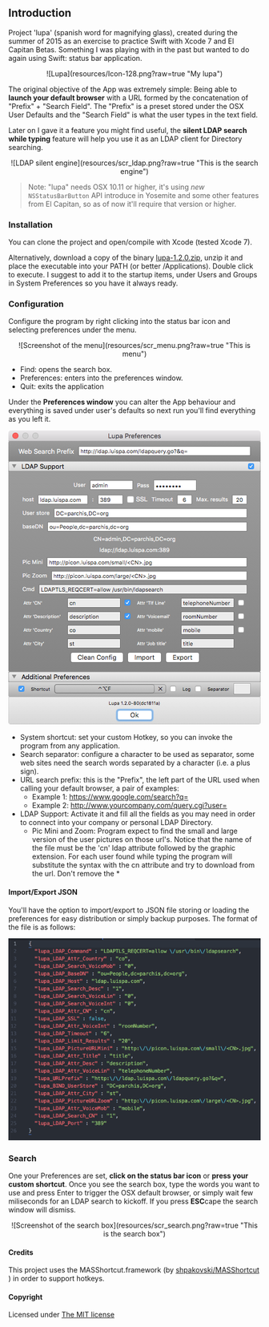 ## Introduction

Project 'lupa' (spanish word for magnifying glass), created during the summer of 2015 as an exercise to practice Swift with Xcode 7 and El Capitan Betas. Something I was playing with in the past but wanted to do again using Swift: status bar application.

<div align="center">
![Lupa](resources/Icon-128.png?raw=true "My lupa")

<div align="left">

The original objective of the App was extremely simple: Being able to **launch your default browser** with a URL formed by the concatenation of "Prefix" + "Search Field". The "Prefix" is a preset stored under the OSX User Defaults and the "Search Field" is what the user types in the text field.

Later on I gave it a feature you might find useful, the **silent LDAP search while typing** feature will help you use it as an LDAP client for Directory searching. 


<div align="center">
![LDAP silent engine](resources/scr_ldap.png?raw=true "This is the search engine")

<div align="left">


> Note: "lupa" needs OSX 10.11 or higher, it's using *new* `NSStatusBarButton` API introduce in Yosemite and some other features from El Capitan, so as of now it'll require that version or higher.



### Installation

You can clone the project and open/compile with Xcode (tested Xcode 7).

Alternatively, download a copy of the binary [lupa-1.2.0.zip](https://github.com/LuisPalacios/lupa/raw/master/download/lupa-1.2.0.zip), unzip it and place the executable into your PATH (or better /Applications). Double click to execute. I suggest to add it to the startup items, under Users and Groups in System Preferences so you have it always ready.



### Configuration 

Configure the program by right clicking into the status bar icon and selecting preferences under the menu.

<div align="center">
![Screenshot of the menu](resources/scr_menu.png?raw=true "This is menu")

<div align="left">

- Find: opens the search box.
- Preferences: enters into the preferences window.
- Quit: exits the application


Under the **Preferences window** you can alter the App behaviour and everything is saved under user's defaults so next run you'll find everything as you left it.


<div align="center">

![Screenshot of the preferences](resources/scr_preferences.png?raw=true "This is the preferences window")

<div align="left">

- System shortcut: set your custom Hotkey, so you can invoke the program from any application.
- Search separator: configure a character to be used as separator, some web sites need the search words separated by a character (i.e. a plus sign).
- URL search prefix: this is the "Prefix", the left part of the URL used when calling your default browser, a pair of examples:
   - Example 1: https://www.google.com/search?q=
   - Example 2: http://www.yourcompany.com/query.cgi?user=
- LDAP Support: Activate it and fill all the fields as you may need in order to connect into your company or personal LDAP Directory. 
   -  Pic Mini and Zoom: Program expect to find the small and large version of the user pictures on those url's. Notice that the name of the file must be the 'cn' ldap attribute followed by the graphic extension. For each user found while typing the program will substitute the **<CN>** syntax with the cn attribute and try to download from the url. Don't remove the **<CN>***

    

#### Import/Export JSON

You'll have the option to import/export to JSON file storing or loading the preferences for easy distribution or simply backup purposes. The format of the file is as follows: 


<div align="center">

![JSON import/export option](resources/scr_json.png?raw=true "This is the JSON import/export format")

<div align="left">


### Search

One your Preferences are set, **click on the status bar icon** or **press your custom shortcut**. Once you see the search box, type the words you want to use and press Enter to trigger the OSX default browser, or simply wait few miliseconds for an LDAP search to kickoff. If you press **ESC**cape the search window will dismiss. 


<div align="center">
![Screenshot of the search box](resources/scr_search.png?raw=true "This is the search box")
<div align="left">




#### Credits


This project uses the MASShortcut.framework (by [shpakovski/MASShortcut
](https://github.com/shpakovski/MASShortcut)) in order to support hotkeys.


#### Copyright

Licensed under [The MIT license](http://www.opensource.org/licenses/mit-license.php)

